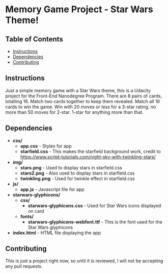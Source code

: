 # Memory Game Project - Star Wars Theme!

## Table of Contents

* [Instructions](#instructions)
* [Dependencies](#dependencies)
* [Contributing](#contributing)

## Instructions

Just a simple memory game with a Star Wars theme, this is a Udacity project for the Front-End Nanodegree Program. There are 8 pairs of cards, totalling 16. Match two cards together to keep them revealed. Match all 16 cards to win the game. Win with 20 moves or less for a 3-star rating. no more than 50 moves for 2-star. 1-star for anything more than that. 

## Dependencies

- **css/**
    - **app.css** - Styles for app
    - **starfield.css** - This makes the starfield background work, credit to https://www.script-tutorials.com/night-sky-with-twinkling-stars/
- **img/**
    - **stars.png** - Used to display stars in starfield.css
    - **stars2.png** - Also used to display stars in starfield.css
    - **twinkling.png** - Used for twinkle effect in starfield.css
- **js/**
    - **app.js** - Javascript file for app
- **starwars-glyphicons/**
    - **css/**
        - **starwars-glyphicons.css** - Used for Star Wars icons displayed on card
    - **fonts/**
        - **starwars-glyphicons-webfont.ttf** - This is the font used for the Star Wars glyphicons  
- **index.html** - HTML file displaying the app

## Contributing

This is just a project right now, so until it is reviewed, I will not be accepting any pull requests. 
